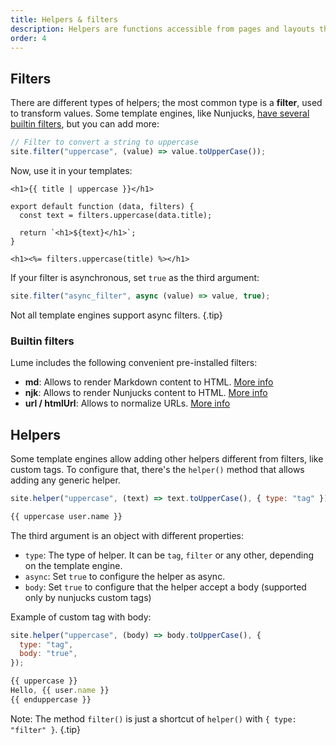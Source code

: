 ```yaml
---
title: Helpers & filters
description: Helpers are functions accessible from pages and layouts that help to render the content.
order: 4
---
```


## Filters

There are different types of helpers; the most common type is a **filter**, used
to transform values. Some template engines, like Nunjucks,
[have several builtin filters](https://mozilla.github.io/nunjucks/templating.html#builtin-filters),
but you can add more:

```js
// Filter to convert a string to uppercase
site.filter("uppercase", (value) => value.toUpperCase());
```

Now, use it in your templates:

<lume-code>

```html{title=Nunjucks}
<h1>{{ title | uppercase }}</h1>
```

```js{title=JavaScript}
export default function (data, filters) {
  const text = filters.uppercase(data.title);

  return `<h1>${text}</h1>`;
}
```

```html{title=Eta}
<h1><%= filters.uppercase(title) %></h1>
```

</lume-code>

If your filter is asynchronous, set `true` as the third argument:

```js
site.filter("async_filter", async (value) => value, true);
```

Not all template engines support async filters. {.tip}

### Builtin filters

Lume includes the following convenient pre-installed filters:

- **md**: Allows to render Markdown content to HTML.
  [More info](../../plugins/markdown.md#md-filter)
- **njk**: Allows to render Nunjucks content to HTML.
  [More info](../../plugins/nunjucks.md#njk-filter)
- **url / htmlUrl**: Allows to normalize URLs. [More info](../../plugins/url.md)

## Helpers

Some template engines allow adding other helpers different from filters, like
custom tags. To configure that, there's the `helper()` method that allows adding
any generic helper.

<lume-code>

```js { title="Configuration" }
site.helper("uppercase", (text) => text.toUpperCase(), { type: "tag" });
```

```html { title="Nunjucks" }
{{ uppercase user.name }}
```

</lume-code>

The third argument is an object with different properties:

- `type`: The type of helper. It can be `tag`, `filter` or any other, depending
  on the template engine.
- `async`: Set `true` to configure the helper as async.
- `body`: Set `true` to configure that the helper accept a body (supported only
  by nunjucks custom tags)

Example of custom tag with body:

<lume-code>

```js { title="Configuration" }
site.helper("uppercase", (body) => body.toUpperCase(), {
  type: "tag",
  body: "true",
});
```

```js { title="Nunjucks" }
{{ uppercase }}
Hello, {{ user.name }}
{{ enduppercase }}
```

</lume-code>

Note: The method `filter()` is just a shortcut of `helper()` with
`{ type: "filter" }`. {.tip}

